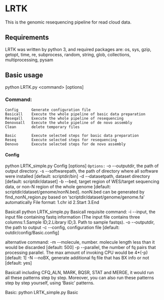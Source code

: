 # LRTK
This is the genomic resequencing pipeline for read cloud data.
## Requirements
LRTK was written by python 3, and required packages are: os, sys, gzip, getopt, time, re, subprocess, random, string, glob, collections, multiprocessing, pysam

## Basic usage
python LRTK.py \<command\> [options]

### Command:
    Config		Generate configuration file
    Basicall	Execute the whole pipeline of basic data preparation
    Reseqall	Execute the whole pipeline of resequencing
    Denovoall	Execute the whole pipeline of de novo assembly
    Clean		delete temporary files

    Basic		Execute selected steps for basic data preparation
    Reseq		Execute selected steps for resequencing
    Denovo		Execute selected steps for de novo assembly
    
#### Config
python LRTK_simple.py Config [options]
`Options:`
-o --outputdir, the path of output directory. 
-s --softwarepath, the path of directory where all software were installed [default: scriptdir/bin]
-d --datasetpath, dataset directory [default: scriptdir/dataset]
-b --bed, target region of WES/target sequencing data, or non-N region of the whole genome [default: scriptdir/dataset/genome/nonN.bed]. nonN.bed can be generated by find_nonN_region.py based on ‘scriptdir/dataset/genome/genome.fa’ automatically
File format:
1.chr id
2.Start
3.End

Basicall
python LRTK_simple.py Basicall
requisite command:
-i --input, the input file containing fastq information (The input file contains three columns:1.Sample ID;2.Library ID;3. Path to sample fastqs).
-o --outputdir, the path to output
-c --config, configuration file [default: outdir/config/Basic.config]

alternative command:
-m --molecule, number. molecule length less than it would be discarded [default: 500]
-p --parallel, the number of fq pairs that processing parallel. The max amount of invoking CPU would be 4*(-p) [default: 1]
-N --noBX, generate additional fq file that has BX info or not [default: yes]

Basicall including CFQ_ALN, MARK, BQSR, STAT and MERGE, it would run all these patterns step by step. Moreover, you can also run these patterns step by step yourself, using ‘Basic’ patterns.

Basic:
python LRTK_simple.py Basic
